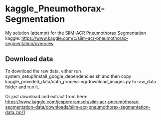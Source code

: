 # kaggle_Pneumothorax-Segmentation
My solution (attempt) for the SIIM-ACR Pneumothorax Segmentation kaggle: https://www.kaggle.com/c/siim-acr-pneumothorax-segmentation/overview


## Download data
To download the raw data, either run system_setup/install_google_dependencies.sh and then copy kaggle_provided_data/data_processing/download_images.py to raw_data folder and run it.

Or just download and extract from here:
https://www.kaggle.com/jesperdramsch/siim-acr-pneumothorax-segmentation-data/downloads/siim-acr-pneumothorax-segmentation-data.zip/1